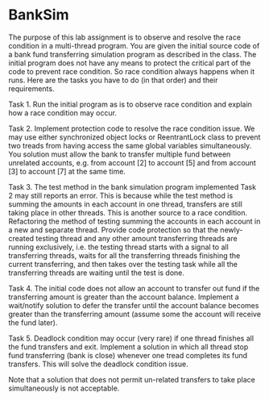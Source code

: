 # BankSim

The purpose of this lab assignment is to observe and resolve the race condition in a multi-thread program. You are given the initial source code of a bank fund transferring simulation program as described in the class. The initial program does not have any means to protect the critical part of the code to prevent race condition. So race condition always happens when it runs. Here are the tasks you have to do (in that order) and their requirements.

Task 1. Run the initial program as is to observe race condition and explain how a race condition may occur.

Task 2. Implement protection code to resolve the race condition issue. We may use either synchronized object locks or ReentrantLock class to prevent two treads from having access the same global variables simultaneously. You solution must allow the bank to transfer multiple fund between unrelated accounts, e.g. from account [2] to account [5] and from account [3] to account [7] at the same time.

Task 3. The test method in the bank simulation program implemented Task 2 may still reports an error. This is because while the test method is summing the amounts in each account in one thread, transfers are still taking place in other threads. This is another source to a race condition. Refactoring the method of testing summing the accounts in each account in a new and separate thread. Provide code protection so that the newly-created testing thread and any other amount transferring threads are running exclusively, i.e. the testing thread starts with a signal to all transferring threads, waits for all the transferring threads finishing the current transferring, and then takes over the testing task while all the transferring threads are waiting until the test is done.

Task 4. The initial code does not allow an account to transfer out fund if the transferring amount is greater than the account balance. Implement a wait/notify solution to defer the transfer until the account balance becomes greater than the transferring amount (assume some the account will receive the fund later).

Task 5. Deadlock condition may occur (very rare) if one thread finishes all the fund transfers and exit. Implement a solution in which all thread stop fund transferring (bank is close) whenever one tread completes its fund transfers. This will solve the deadlock condition issue.

Note that a solution that does not permit un-related transfers to take place simultaneously is not acceptable.
